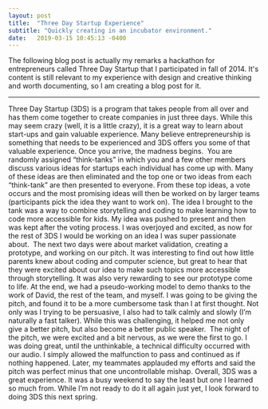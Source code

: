 ```yaml
---
layout: post
title:  "Three Day Startup Experience"
subtitle: "Quickly creating in an incubator environment."
date:   2019-03-15 10:45:13 -0400
---
```


The following blog post is actually my remarks a hackathon for entrepreneurs called Three Day Startup that I participated in fall of 2014. It's content is still relevant to my experience with design and creative thinking and worth documenting, so I am creating a blog post for it.    

- - -

Three Day Startup (3DS) is a program that takes people from all over and has them come together to create companies in just three days. While this may seem crazy (well, it is a little crazy), it is a great way to learn about start-ups and gain valuable experience. Many believe entrepreneurship is something that needs to be experienced and 3DS offers you some of that valuable experience. Once you arrive, the madness begins. 
 You are randomly assigned “think-tanks” in which you and a few other members discuss various ideas for startups each individual has come up with. Many of these ideas are then eliminated and the top one or two ideas from each “think-tank” are then presented to everyone. From these top ideas, a vote occurs and the most promising ideas will then be worked on by larger teams (participants pick the idea they want to work on). The idea I brought to the tank was a way to combine storytelling and coding to make learning how to code more accessible for kids. My idea was pushed to present and then was kept after the voting process. I was overjoyed and excited, as now for the rest of 3DS I would be working on an idea I was super passionate about.  The next two days were about market validation, creating a prototype, and working on our pitch. It was interesting to find out how little parents knew about coding and computer science, but great to hear that they were excited about our idea to make such topics more accessible through storytelling. It was also very rewarding to see our prototype come to life. At the end, we had a pseudo-working model to demo thanks to the work of David, the rest of the team, and myself. I was going to be giving the pitch, and found it to be a more cumbersome task than I at first thought. Not only was I trying to be persuasive, I also had to talk calmly and slowly (I’m naturally a fast talker). While this was challenging, it helped me not only give a better pitch, but also become a better public speaker.
 The night of the pitch, we were excited and a bit nervous, as we were the first to go. I was doing great, until the unthinkable, a technical difficulty occurred with our audio. I simply allowed the malfunction to pass and continued as if nothing happened. Later, my teammates applauded my efforts and said the pitch was perfect minus that one uncontrollable mishap. Overall, 3DS was a great experience. It was a busy weekend to say the least but one I learned so much from. While I’m not ready to do it all again just yet, I look forward to doing 3DS this next spring.
